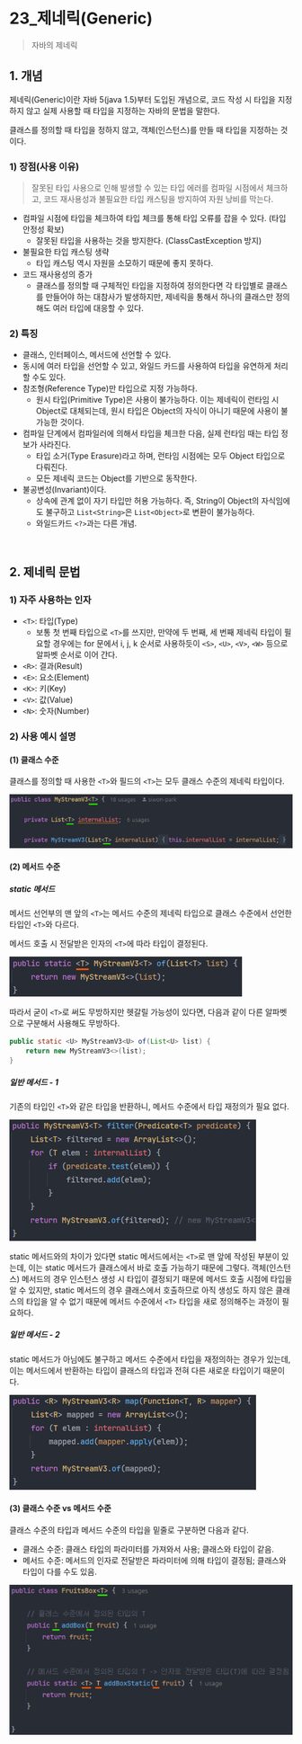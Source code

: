 # 23_제네릭(Generic)

> 자바의 제네릭

## 1. 개념

제네릭(Generic)이란 자바 5(java 1.5)부터 도입된 개념으로, 코드 작성 시 타입을 지정하지 않고 실제 사용할 때 타입을 지정하는 자바의 문법을 말한다.

클래스를 정의할 때 타입을 정하지 않고, 객체(인스턴스)를 만들 때 타입을 지정하는 것이다.

### 1) 장점(사용 이유)

> 잘못된 타입 사용으로 인해 발생할 수 있는 타입 에러를 컴파일 시점에서 체크하고, 코드 재사용성과 불필요한 타입 캐스팅을 방지하여 자원 낭비를 막는다.

- 컴파일 시점에 타입을 체크하여 타입 체크를 통해 타입 오류를 잡을 수 있다. (타입 안정성 확보)
  - 잘못된 타입을 사용하는 것을 방지한다. (ClassCastException 방지)
- 불필요한 타입 캐스팅 생략
  - 타입 캐스팅 역시 자원을 소모하기 때문에 좋지 못하다.
- 코드 재사용성의 증가
  - 클래스를 정의할 때 구체적인 타입을 지정하여 정의한다면 각 타입별로 클래스를 만들어야 하는 대참사가 발생하지만, 제네릭을 통해서 하나의 클래스만 정의해도 여러 타입에 대응할 수 있다.

### 2) 특징

- 클래스, 인터페이스, 메서드에 선언할 수 있다.
- 동시에 여러 타입을 선언할 수 있고, 와일드 카드를 사용하여 타입을 유연하게 처리할 수도 있다.
- 참조형(Reference Type)만 타입으로 지정 가능하다.
  - 원시 타입(Primitive Type)은 사용이 불가능하다. 이는 제네릭이 런타임 시 Object로 대체되는데, 원시 타입은 Object의 자식이 아니기 때문에 사용이 불가능한 것이다.
- 컴파일 단계에서 컴파일러에 의해서 타입을 체크한 다음, 실제 런타임 때는 타입 정보가 사라진다.
  - 타입 소거(Type Erasure)라고 하며, 런타임 시점에는 모두 Object 타입으로 다뤄진다.
  - 모든 제네릭 코드는 Object를 기반으로 동작한다.
- 불공변성(Invariant)이다.
  - 상속에 관계 없이 자기 타입만 허용 가능하다. 즉, String이 Object의 자식임에도 불구하고  `List<String>`은 `List<Object>`로 변환이 불가능하다.
  - 와일드카드 `<?>`과는 다른 개념.

<br>

## 2. 제네릭 문법

### 1) 자주 사용하는 인자

- `<T>`: 타입(Type)
  - 보통 첫 번째 타입으로 `<T>`를 쓰지만, 만약에 두 번째, 세 번째 제네릭 타입이 필요할 경우에는 for 문에서 i, j, k 순서로 사용하듯이 `<S>`, `<U>`, `<V>`, `<W>` 등으로 알파벳 순서로 이어 간다.
- `<R>`: 결과(Result)
- `<E>`: 요소(Element)
- `<K>`: 키(Key)
- `<V>`: 값(Value)
- `<N>`: 숫자(Number)

### 2) 사용 예시 설명

#### (1) 클래스 수준

클래스를 정의할 때 사용한 `<T>`와 필드의 `<T>`는 모두 클래스 수준의 제네릭 타입이다.

![image-20250720214635821](assets/image-20250720214635821.png)

#### (2) 메서드 수준

##### static 메서드

메서드 선언부의 맨 앞의 `<T>`는 메서드 수준의 제네릭 타입으로 클래스 수준에서 선언한 타입인 `<T>`와 다르다.

메서드 호출 시 전달받은 인자의 `<T>`에 따라 타입이 결정된다.

![image-20250720214856573](assets/image-20250720214856573.png)

따라서 굳이 `<T>`로 써도 무방하지만 헷갈릴 가능성이 있다면, 다음과 같이 다른 알파벳으로 구분해서 사용해도 무방하다.

```java
public static <U> MyStreamV3<U> of(List<U> list) {
    return new MyStreamV3<>(list);
}
```

##### 일반 메서드 - 1

기존의 타입인 `<T>`와 같은 타입을 반환하니, 메서드 수준에서 타입 재정의가 필요 없다.

![image-20250720215112295](assets/image-20250720215112295.png)

static 메서드와의 차이가 있다면 static 메서드에서는 `<T>`로 맨 앞에 작성된 부분이 있는데, 이는 static 메서드가 클래스에서 바로 호출 가능하기 때문에 그렇다. 객체(인스턴스) 메서드의 경우 인스턴스 생성 시 타입이 결정되기 때문에 메서드 호출 시점에 타입을 알 수 있지만, static 메서드의 경우 클래스에서 호출하므로 아직 생성도 하지 않은 클래스의 타입을 알 수 없기 때문에 메서드 수준에서 `<T>` 타입을 새로 정의해주는 과정이 필요하다.

##### 일반 메서드 - 2

static 메서드가 아님에도 불구하고 메서드 수준에서 타입을 재정의하는 경우가 있는데, 이는 메서드에서 반환하는 타입이 클래스의 타입과 전혀 다른 새로운 타입이기 때문이다.

![image-20250720215654595](assets/image-20250720215654595.png)

#### (3) 클래스 수준 vs 메서드 수준

클래스 수준의 타입과 메서드 수준의 타입을 밑줄로 구분하면 다음과 같다.

- 클래스 수준: 클래스 타입의 파라미터를 가져와서 사용; 클래스와 타입이 같음.
- 메서드 수준: 메서드의 인자로 전달받은 파라미터에 의해 타입이 결정됨; 클래스와 타입이 다를 수도 있음.

![image-20250720221041125](assets/image-20250720221041125.png)
